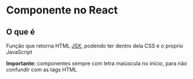 # Componente no React

## O que é

Função que retorna HTML [JSX](jsx.md), podendo ter dentro dela CSS e o proprio JavaScript

**Importante:** componentes sempre com letra maiúscula no início, para não confundir com as tags HTML
